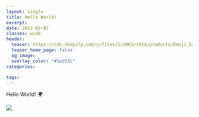 ```yaml
---
layout: single
title: Hello World!
excerpt: 
date: 2022-02-07
classes: wide
header:
  teaser: https://cdn.shopify.com/s/files/1/1061/1924/products/Emoji_Earth_Globe_Europe_Africa_large.png
  teaser_home_page: false
  og_image: 
  overlay_color: "#1e253c"
categories:

tags:  
---
```


Hello World! :earth_africa:


![](https://cdn.shopify.com/s/files/1/1061/1924/products/Emoji_Earth_Globe_Europe_Africa_large.png)

